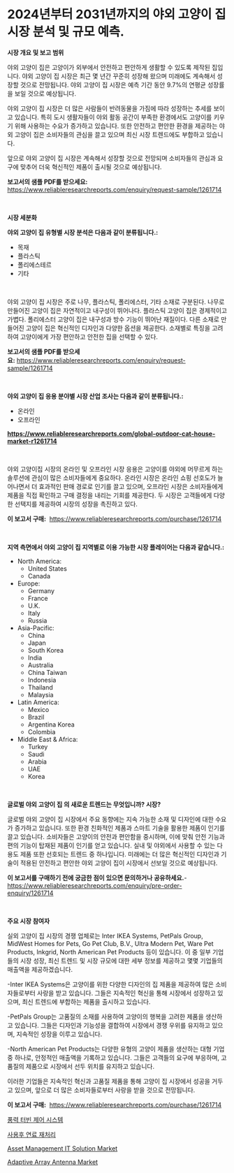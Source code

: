 <p><h1>2024년부터 2031년까지의 야외 고양이 집 시장 분석 및 규모 예측.</h1></p><p><strong>시장 개요 및 보고 범위</strong></p>
<p><p>야외 고양이 집은 고양이가 외부에서 안전하고 편안하게 생활할 수 있도록 제작된 집입니다. 야외 고양이 집 시장은 최근 몇 년간 꾸준히 성장해 왔으며 미래에도 계속해서 성장할 것으로 전망됩니다. 야외 고양이 집 시장은 예측 기간 동안 9.7%의 연평균 성장률을 보일 것으로 예상됩니다.</p><p>야외 고양이 집 시장은 더 많은 사람들이 반려동물을 가짐에 따라 성장하는 추세를 보이고 있습니다. 특히 도시 생활자들이 야외 활동 공간이 부족한 환경에서도 고양이를 키우기 위해 사용하는 수요가 증가하고 있습니다. 또한 안전하고 편안한 환경을 제공하는 야외 고양이 집은 소비자들의 관심을 끌고 있으며 최신 시장 트렌드에도 부합하고 있습니다.</p><p>앞으로 야외 고양이 집 시장은 계속해서 성장할 것으로 전망되며 소비자들의 관심과 요구에 맞추어 더욱 혁신적인 제품이 출시될 것으로 예상됩니다.</p></p>
<p><strong>보고서의 샘플 PDF를 받으세요:</strong> <a href="https://www.reliableresearchreports.com/enquiry/request-sample/1261714">https://www.reliableresearchreports.com/enquiry/request-sample/1261714</a></p>
<p>&nbsp;</p>
<p><strong>시장 세분화</strong></p>
<p><strong>야외 고양이 집 유형별 시장 분석은 다음과 같이 분류됩니다.:</strong></p>
<p><ul><li>목재</li><li>플라스틱</li><li>폴리에스테르</li><li>기타</li></ul></p>
<p>&nbsp;</p>
<p><p>야외 고양이 집 시장은 주로 나무, 플라스틱, 폴리에스터, 기타 소재로 구분된다. 나무로 만들어진 고양이 집은 자연적이고 내구성이 뛰어나다. 플라스틱 고양이 집은 경제적이고 가볍다. 폴리에스터 고양이 집은 내구성과 방수 기능이 뛰어난 재질이다. 다른 소재로 만들어진 고양이 집은 혁신적인 디자인과 다양한 옵션을 제공한다. 소재별로 특징을 고려하여 고양이에게 가장 편안하고 안전한 집을 선택할 수 있다.</p></p>
<p><strong>보고서의 샘플 PDF를 받으세요:</strong>&nbsp;<a href="https://www.reliableresearchreports.com/enquiry/request-sample/1261714">https://www.reliableresearchreports.com/enquiry/request-sample/1261714</a></p>
<p>&nbsp;</p>
<p><strong> 야외 고양이 집 응용 분야별 시장 산업 조사는 다음과 같이 분류됩니다.:</strong></p>
<p><ul><li>온라인</li><li>오프라인</li></ul></p>
<p><strong><a href="https://www.reliableresearchreports.com/global-outdoor-cat-house-market-r1261714">https://www.reliableresearchreports.com/global-outdoor-cat-house-market-r1261714</a></strong></p>
<p>&nbsp;</p>
<p><p>야외 고양이집 시장의 온라인 및 오프라인 시장 응용은 고양이를 야외에 머무르게 하는 솔루션에 관심이 많은 소비자들에게 중요하다. 온라인 시장은 온라인 쇼핑 선호도가 늘어나면서 더 효과적인 판매 경로로 인기를 끌고 있으며, 오프라인 시장은 소비자들에게 제품을 직접 확인하고 구매 결정을 내리는 기회를 제공한다. 두 시장은 고객들에게 다양한 선택지를 제공하여 시장의 성장을 촉진하고 있다.</p></p>
<p><strong>이 보고서 구매:</strong>&nbsp; <a href="https://www.reliableresearchreports.com/purchase/1261714">https://www.reliableresearchreports.com/purchase/1261714</a></p>
<p>&nbsp;</p>
<p><strong>지역 측면에서 야외 고양이 집 지역별로 이용 가능한 시장 플레이어는 다음과 같습니다.:</strong></p>
<p><ul>
    <li>
        North America:
        <ul>
            <li>United States</li>
            <li>Canada</li>
        </ul>
    </li>
    <li>
        Europe:
        <ul>
            <li>Germany</li>
            <li>France</li>
            <li>U.K.</li>
            <li>Italy</li>
            <li>Russia</li>
        </ul>
    </li>
    <li>
        Asia-Pacific:
        <ul>
            <li>China</li>
            <li>Japan</li>
            <li>South Korea</li>
            <li>India</li>
            <li>Australia</li>
            <li>China Taiwan</li>
            <li>Indonesia</li>
            <li>Thailand</li>
            <li>Malaysia</li>
        </ul>
    </li>
    <li>
        Latin America:
        <ul>
            <li>Mexico</li>
            <li>Brazil</li>
            <li>Argentina Korea</li>
            <li>Colombia</li>
        </ul>
    </li>
    <li>
        Middle East & Africa:
        <ul>
            <li>Turkey</li>
            <li>Saudi</li>
            <li>Arabia</li>
            <li>UAE</li>
            <li>Korea</li>
        </ul>
    </li>
    </ul></p>
<p>&nbsp;</p>
<p><strong>글로벌 야외 고양이 집 의 새로운 트렌드는 무엇입니까? 시장?</strong></p>
<p><p>글로벌 야외 고양이 집 시장에서 주요 동향에는 지속 가능한 소재 및 디자인에 대한 수요가 증가하고 있습니다. 또한 환경 친화적인 제품과 스마트 기술을 활용한 제품이 인기를 끌고 있습니다. 소비자들은 고양이의 안전과 편안함을 중시하며, 이에 맞춰 안전 기능과 편의 기능이 탑재된 제품이 인기를 얻고 있습니다. 실내 및 야외에서 사용할 수 있는 다용도 제품 또한 선호되는 트렌드 중 하나입니다. 미래에는 더 많은 혁신적인 디자인과 기술이 적용된 안전하고 편안한 야외 고양이 집이 시장에서 선보일 것으로 예상됩니다.</p></p>
<p><strong>이 보고서를 구매하기 전에 궁금한 점이 있으면 문의하거나 공유하세요.</strong>- <a href="https://www.reliableresearchreports.com/enquiry/pre-order-enquiry/1261714">https://www.reliableresearchreports.com/enquiry/pre-order-enquiry/1261714</a></p>
<p>&nbsp;</p>
<p><strong>주요 시장 참여자</strong></p>
<p><p>실외 고양이 집 시장의 경쟁 업체로는 Inter IKEA Systems, PetPals Group, MidWest Homes for Pets, Go Pet Club, B.V., Ultra Modern Pet, Ware Pet Products, Inkgrid, North American Pet Products 등이 있습니다. 이 중 일부 기업들의 시장 성장, 최신 트렌드 및 시장 규모에 대한 세부 정보를 제공하고 몇몇 기업들의 매출액을 제공하겠습니다.</p><p>-Inter IKEA Systems은 고양이를 위한 다양한 디자인의 집 제품을 제공하여 많은 소비자들로부터 사랑을 받고 있습니다. 그들은 지속적인 혁신을 통해 시장에서 성장하고 있으며, 최신 트렌드에 부합하는 제품을 출시하고 있습니다.</p><p>-PetPals Group는 고품질의 소재를 사용하여 고양이의 행복을 고려한 제품을 생산하고 있습니다. 그들은 디자인과 기능성을 결합하여 시장에서 경쟁 우위를 유지하고 있으며, 지속적인 성장을 이루고 있습니다.</p><p>-North American Pet Products는 다양한 유형의 고양이 제품을 생산하는 대형 기업 중 하나로, 안정적인 매출액을 기록하고 있습니다. 그들은 고객들의 요구에 부응하며, 고품질의 제품으로 시장에서 선두 위치를 유지하고 있습니다.</p><p>이러한 기업들은 지속적인 혁신과 고품질 제품을 통해 고양이 집 시장에서 성공을 거두고 있으며, 앞으로 더 많은 소비자들로부터 사랑을 받을 것으로 전망됩니다.</p></p>
<p><strong>이 보고서 구매:</strong>&nbsp;&nbsp;<a href="https://www.reliableresearchreports.com/purchase/1261714">https://www.reliableresearchreports.com/purchase/1261714</a></p>
<p><p><a href="https://github.com/Tristiarton768456/Market-Research-Report-List-1/blob/main/450250718651.md">풍력 터빈 제어 시스템</a></p><p><a href="https://github.com/JonHarrtis67676y/Market-Research-Report-List-1/blob/main/122821518652.md">사용후 연료 재처리</a></p><p><a href="https://github.com/nancykennedykellievqfqt2/Market-Research-Report-List-1/blob/main/asset-management-it-solution-market.md">Asset Management IT Solution Market</a></p><p><a href="https://github.com/seekum/Market-Research-Report-List-2/blob/main/adaptive-array-antenna-market.md">Adaptive Array Antenna Market</a></p></p>